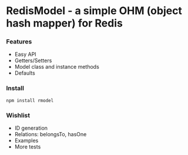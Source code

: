 # RedisModel - a simple OHM (object hash mapper) for Redis

### Features
- Easy API
- Getters/Setters
- Model class and instance methods
- Defaults

### Install
`npm install rmodel`

### Wishlist
- ID generation
- Relations: belongsTo, hasOne
- Examples
- More tests